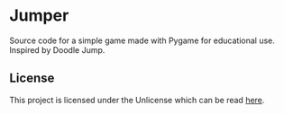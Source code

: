 # Jumper
Source code for a simple game made with Pygame for educational use. Inspired by Doodle Jump. 
 
## License
This project is licensed under the Unlicense which can be read [here](LICENSE).